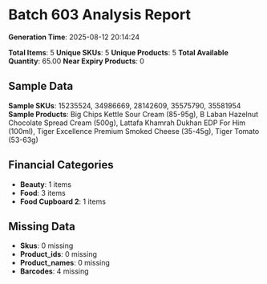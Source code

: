 # Batch 603 Analysis Report

**Generation Time**: 2025-08-12 20:14:24

**Total Items**: 5
**Unique SKUs**: 5
**Unique Products**: 5
**Total Available Quantity**: 65.00
**Near Expiry Products**: 0

## Sample Data
**Sample SKUs**: 15235524, 34986669, 28142609, 35575790, 35581954
**Sample Products**: Big Chips Kettle Sour Cream (85-95g), B Laban Hazelnut Chocolate Spread Cream (500g), Lattafa Khamrah Dukhan EDP For Him (100ml), Tiger Excellence Premium Smoked Cheese (35-45g), Tiger Tomato (53-63g)

## Financial Categories
- **Beauty**: 1 items
- **Food**: 3 items
- **Food Cupboard 2**: 1 items

## Missing Data
- **Skus**: 0 missing
- **Product_ids**: 0 missing
- **Product_names**: 0 missing
- **Barcodes**: 4 missing
